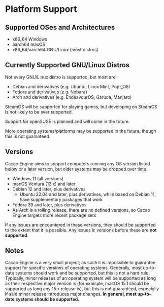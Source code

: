 # Platform Support

## Supported OSes and Architectures
* x86_64 Windows
* aarch64 macOS
* x86_64/aarch64 GNU/Linux (most distros)

## Currently Supported GNU/Linux Distros
Not every GNU/Linux distro is supported, but most are:
* Debian and derivatives (e.g. Ubuntu, Linux Mint, Pop!_OS)
* Fedora and derivatives (e.g. Nobara)
* Arch and derivatives (e.g. EndeavourOS, Garuda, Manjaro) 

SteamOS will be supported for playing games, but developing on SteamOS is not likely to be ever supported.  

Support for openSUSE is planned and will come in the future.

More operating systems/platforms may be supported in the future, though this is not guaranteed.

## Versions
Cacao Engine aims to support computers running any OS version listed below or a later version, but older systems may be dropped over time.  
* Windows 11 (all versions)
* macOS Ventura (13.x) and later
* Debian 12 and later, plus derivatives
    * Ubuntu 22.04 and later, plus derivatives, while based on Debian 11, have supplementary packages that work
* Fedora 39 and later, plus derivatives
* As Arch is a rolling release, there are no defined versions, so Cacao Engine targets more recent package sets

If any issues are encountered in these versions, they should be supported to the extent that it is possible. Any issues in versions before these are **not supported**.  

## Notes
Cacao Engine is a very small project; as such it is impossible to guarantee support for specific versions of operating systems. Generally, most up-to-date systems should work and be supported, but this is not a hard rule. Typically, minor releases of an operating system will be supported as long as their respective major version is (for example, macOS 15.1 should be supported as long any 15.x release is), but this is not guaranteed, especially if said minor release introduces major changes.
**In general, most up-to-date systems should be supported.**

